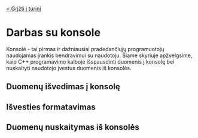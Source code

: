 [< Grįžti į turinį](../README.md)
# Darbas su konsole
Konsolė - tai pirmas ir dažniausiai pradedančiųjų programuotojų naudojamas įrankis bendravimui su naudotoju. Šiame skyriuje apžvelgsime, kaip C++ programavimo kalboje išspausdinti duomenis į konsolę bei nuskaityti naudotojo įvestus duomenis iš konsolės.

## Duomenų išvedimas į konsolę
[//]: # (Apie cout ir endl ir <<)

## Išvesties formatavimas
[//]: # (Paminėt spausdinimą su tam tikru tikslumu ir pan)

## Duomenų nuskaitymas iš konsolės
[//]: # (Api cin ir >>)